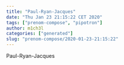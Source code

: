 ```yaml
---
title: "Paul-Ryan-Jacques"
date: "Thu Jan 23 21:15:22 CET 2020"
tags: ["prenom-compose", "pipotron"]
author: m1ch3l
categories: ["generated"]
slug: "prenom-compose/2020-01-23-21:15:22"
---
```


Paul-Ryan-Jacques
